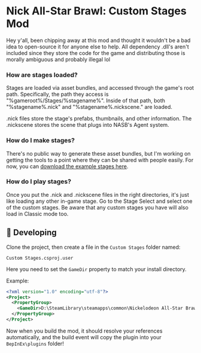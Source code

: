 # Nick All-Star Brawl: Custom Stages Mod

Hey y'all, been chipping away at this mod and thought it wouldn't be a bad idea to open-source it for anyone else to help.
All dependency .dll's aren't included since they store the code for the game and distributing those is morally ambiguous and probably illegal lol


### How are stages loaded?
Stages are loaded via asset bundles, and accessed through the game's root path. Specifically, the path they access is "%gameroot%/Stages/%stagename%". Inside of that path, both "%stagename%.nick" and "%stagename%.nickscene." are loaded.

.nick files store the stage's prefabs, thumbnails, and other information. The .nickscene stores the scene that plugs into NASB's Agent system.

### How do I make stages?
There's no public way to generate these asset bundles, but I'm working on getting the tools to a point where they can be shared with people easily. For now, you can [download the example stages here](https://drive.google.com/file/d/1M6dka22-oVe-NUlYbFFEFPRmryaxtlGu/view?usp=sharing).

### How do I play stages?
Once you put the .nick and .nickscene files in the right directories, it's just like loading any other in-game stage. Go to the Stage Select and select one of the custom stages. Be aware that any custom stages you have will also load in Classic mode too.

## 🔧 Developing

Clone the project, then create a file in the `Custom Stages` folder named:

`Custom Stages.csproj.user`

Here you need to set the `GameDir` property to match your install directory.

Example:
```xml
<?xml version="1.0" encoding="utf-8"?>
<Project>
  <PropertyGroup>
    <GameDir>D:\SteamLibrary\steamapps\common\Nickelodeon All-Star Brawl</GameDir>
  </PropertyGroup>
</Project>
```

Now when you build the mod, it should resolve your references automatically, and the build event will copy the plugin into your `BepInEx\plugins` folder!

